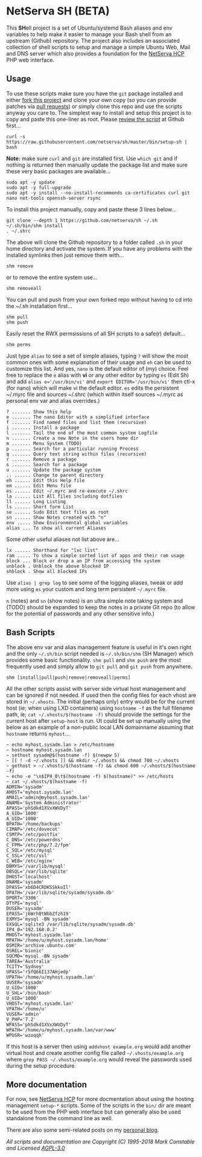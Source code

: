 # NetServa SH (BETA)

This **SH**ell project is a set of Ubuntu/systemd Bash aliases and env
variables to help make it easier to manage your Bash shell from an upstream
(Github) repository. The project also includes an associated collection of
shell scripts to setup and manage a simple Ubuntu Web, Mail and DNS server
which also provides a foundation for the [NetServa HCP] PHP web interface.

## Usage

To use these scripts make sure you have the `git` package installed and
either [fork this project] and clone your own copy (so you can provide
patches via [pull requests]) or simply clone this repo and use the scripts
anyway you care to. The simplest way to install and setup this project is
to copy and paste this one-liner as root. Please [review the script] at
Github first...

    curl -s https://raw.githubusercontent.com/netserva/sh/master/bin/setup-sh | bash

**Note:** make sure `curl` and `git` are installed first. Use `which git`
and if nothing is returned then manually update the package list and make
sure these very basic packages are available...

    sudo apt -y update
    sudo apt -y full-upgrade
    sudo apt -y install --no-install-recommends ca-certificates curl git nano net-tools openssh-server rsync

To install this project manually, copy and paste these 3 lines below...

    git clone --depth 1 https://github.com/netserva/sh ~/.sh
    ~/.sh/bin/shm install
    . ~/.shrc

The above will clone the Github repository to a folder called `.sh` in your
home directory and activate the system. If you have any problems with the
installed symlinks then just remove them with...

    shm remove

or to remove the entire system use...

    shm removeall

You can pull and push from your own forked repo without having to cd into
the ~/.sh installation first...

    shm pull
    shm push

Easily reset the RWX permsissions of all SH scripts to a safe(r) default...

    shm perms

Just type `alias` to see a set of simple aliases, typing `?` will show the
most common ones with some explanation of their usage and `eh` can be used
to customize this list. And yes, `nano` is the default editor of (my)
choice. Feel free to replace the `e` alias with **vi** or any other editor
by typing `es` (Edit Sh) and add `alias e='/usr/bin/vi'` and `export
EDITOR='/usr/bin/vi'` then ctl-x (for nano) which will make vi the default
editor. `es` edits the persistent ~/.myrc file and sources ~/.shrc (which
within itself sources ~/.myrc as personal env var and alias overrides.)

    ? ....... Show this help
    e ....... The nano Editor with a simplified interface
    f ....... Find named files and list them (recursive)
    i ....... Install a package
    l ....... Tail the end of the most common system Logfile
    n ....... Create a new Note in the users home dir
    m ....... Menu System (TODO)
    p ....... Search for a particular running Process
    q ....... Query text string within files (recursive)
    r ....... Remove a package
    s ....... Search for a package
    u ....... Update the package system
    .. ...... Change to parent directory
    eh ...... Edit this Help file
    em ...... Edit Menu file
    es ...... Edit ~/.myrc and re-execute ~/.shrc
    la ...... List All files including dotfiles
    ll ...... Long Listing
    ls ...... Short form List
    se ...... Sudo Edit text files as root
    sn ...... Show Notes created with "n"
    env ..... Show Environmental global variables
    alias ... To show all current Aliases

Some other useful aliases not list above are...

    lx ...... Shorthand for "lxc list"
    ram ..... To show a simple sorted list of apps and their ram usage
    block ... Block or drop a an IP from accessing the system
    unblock . Unblock the above blocked IP
    shblock . Show all blocked IPs

Use `alias | grep log` to see some of the logging aliases, tweak or add
more using `es` your custom and long term persistent `~/.myrc` file.

`n` (notes) and `sn` (show notes) is an ultra simple note taking system and
(TODO) should be expanded to keep the notes in a private Git repo (to allow
for the potential of passwords and any other sensitive info.)

## Bash Scripts

The above env var and alias management feature is useful in it's own right
and the only `~/.sh/bin` script needed is `~/.sh/bin/shm` (SH Manager) which
provides some basic functionality. `shm pull` and `shm push` are the most
frequently used and simply allow to `git pull` and `git push` from anywhere.

    shm [install|pull|push|remove|removeall|perms]

All the other scripts assist with server side virtual host management and
can be ignored if not needed. If used then the config files for each vhost
are stored in `~/.vhosts`. The initial (perhaps only) entry would be for
the current host (ie; when using LXD containers) using `hostname -f` as
the full filename path, ie; `cat ~/.vhosts/$(hostname -f)` should provide
the settings for the current host after `setup-host` is run. Ut could be
set up manually using the below as an example of a non-public local LAN
domainname assuming that `hostname` returns `myhost`...
```
~ echo myhost.sysadm.lan > /etc/hostname
~ hostname myhost.sysadm.lan
~ sethost sysadm@$(hostname -f) $(newpw 5)
~ [[ ! -d ~/.vhosts ]] && mkdir ~/.vhosts && chmod 700 ~/.vhosts
~ gethost > ~/.vhosts/$(hostname -f) && chmod 600 ~/.vhosts/$(hostname -f)
~ echo -e "\n$IP4_0\t$(hostname -f) $(hostname)" >> /etc/hosts
~ cat ~/.vhosts/$(hostname -f)
ADMIN='sysadm'
AHOST='myhost.sysadm.lan'
AMAIL='admin@myhost.sysadm.lan'
ANAME='System Administrator'
APASS='phSdkd1XVxXWVDyT'
A_GID='1000'
A_UID='1000'
BPATH='/home/backups'
CIMAP='/etc/dovecot'
CSMTP='/etc/postfix'
C_DNS='/etc/powerdns'
C_FPM='/etc/php/7.2/fpm'
C_SQL='/etc/mysql'
C_SSL='/etc/ssl'
C_WEB='/etc/nginx'
DBMYS='/var/lib/mysql'
DBSQL='/var/lib/sqlite'
DHOST='localhost'
DNAME='sysadm'
DPASS='xb6D4CRDKSSkkoIl'
DPATH='/var/lib/sqlite/sysadm/sysadm.db'
DPORT='3306'
DTYPE='mysql'
DUSER='sysadm'
EPASS='j6Wrh0tWbbZfzh19'
EXMYS='mysql -BN sysadm'
EXSQL='sqlite3 /var/lib/sqlite/sysadm/sysadm.db'
IP4_0='192.168.0.2'
MHOST='myhost.sysadm.lan'
MPATH='/home/u/myhost.sysadm.lan/home'
OSMIR='archive.ubuntu.com'
OSREL='bionic'
SQCMD='mysql -BN sysadm'
TAREA='Australia'
TCITY='Sydney'
UPASS='rSfQ66I137AHjedp'
UPATH='/home/u/myhost.sysadm.lan'
UUSER='sysadm'
U_GID='1000'
U_SHL='/bin/bash'
U_UID='1000'
VHOST='myhost.sysadm.lan'
VPATH='/home/u'
VUSER='admin'
V_PHP='7.2'
WPASS='phSdkd1XVxXWVDyT'
WPATH='/home/u/myhost.sysadm.lan/var/www'
WPUSR='wzoqqh'
```
If this host is a server then using `addvhost example.org` would add
another virtual host and create another config file called
`~/.vhosts/example.org` where `grep PASS ~/.vhosts/example.org` would
reveal the passwords used during the setup procedure.

## More documentation

For now, see [NetServa HCP] for more docmentation about using the hosting
management `setup-*` scripts. Some of the scripts in the `bin/` dir are
meant to be used from the PHP web interface but can generally also be used
standalone from the command line as well.

There are also some semi-related posts on my [personal blog].

_All scripts and documentation are Copyright (C) 1995-2018 Mark Constable and Licensed [AGPL-3.0]_

[Github]: https://github.com/netserva/sh
[NetServa HCP]: https://github.com/netserva/hcp
[review the script]: https://github.com/netserva/sh/blob/master/bin/setup-sh
[AGPL-3.0]: http://www.gnu.org/licenses/agpl-3.0.html
[fork this project]: https://help.github.com/articles/fork-a-repo
[pull requests]: https://help.github.com/articles/using-pull-requests
[personal blog]: https://markc.blog
